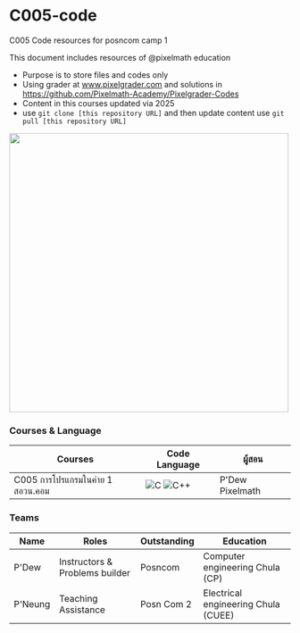 # C005-code
C005 Code resources for posncom camp 1

This document includes resources of @pixelmath education
- Purpose is to store files and codes only
- Using grader at www.pixelgrader.com and solutions in https://github.com/Pixelmath-Academy/Pixelgrader-Codes
- Content in this courses updated via 2025
- use ```git clone [this repository URL]``` and then update content use ```git pull [this repository URL]```

<img src="https://github.com/user-attachments/assets/1ac78f3b-e5d5-40fa-bbd1-fc39b4fc8822" width="500">

### Courses & Language
| Courses | Code Language | ผู้สอน |
| --- | --- | --- |
| C005 การโปรแกรมในค่าย 1 สอวน.คอม | ![C](https://img.shields.io/badge/C-00599C?style=for-the-badge&logo=c&logoColor=white) ![C++](https://img.shields.io/badge/C++-00599C?style=for-the-badge&logo=c%2B%2B&logoColor=white) | P'Dew Pixelmath |

### Teams
| Name | Roles | Outstanding | Education|
| --- | --- | --- | --- |
| P'Dew | Instructors & Problems builder | Posncom | Computer engineering Chula (CP) |
| P'Neung | Teaching Assistance | Posn Com 2 | Electrical engineering Chula (CUEE) |

